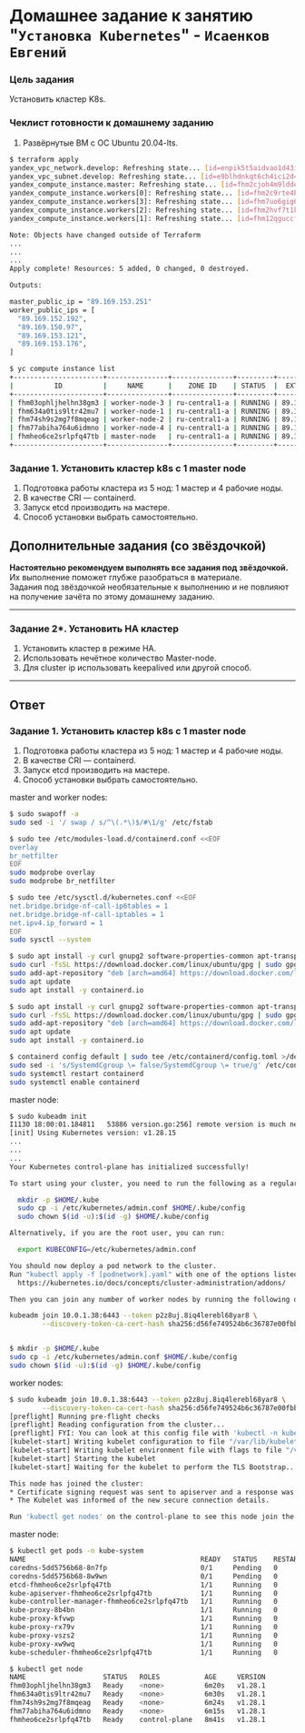 # Домашнее задание к занятию "`Установка Kubernetes`" - `Исаенков Евгений`

### Цель задания

Установить кластер K8s.

### Чеклист готовности к домашнему заданию

1. Развёрнутые ВМ с ОС Ubuntu 20.04-lts.

```bash
$ terraform apply
yandex_vpc_network.develop: Refreshing state... [id=enpik5t5aidvao1d43io]
yandex_vpc_subnet.develop: Refreshing state... [id=e9blhdnkqt6ch4ici2d4]
yandex_compute_instance.master: Refreshing state... [id=fhm2cjoh4m9lddejr025]
yandex_compute_instance.workers[0]: Refreshing state... [id=fhm2c9rte4betsa1krf9]
yandex_compute_instance.workers[3]: Refreshing state... [id=fhm7uo6gig6266v760gk]
yandex_compute_instance.workers[2]: Refreshing state... [id=fhm2hvf7t1kue6q2gkkb]
yandex_compute_instance.workers[1]: Refreshing state... [id=fhm12qguccfttq07r0cd]

Note: Objects have changed outside of Terraform
...
...
...
Apply complete! Resources: 5 added, 0 changed, 0 destroyed.

Outputs:

master_public_ip = "89.169.153.251"
worker_public_ips = [
  "89.169.152.192",
  "89.169.150.97",
  "89.169.153.121",
  "89.169.153.176",
]

$ yc compute instance list
+----------------------+---------------+---------------+---------+----------------+-------------+
|          ID          |     NAME      |    ZONE ID    | STATUS  |  EXTERNAL IP   | INTERNAL IP |
+----------------------+---------------+---------------+---------+----------------+-------------+
| fhm03ophljhelhn38gm3 | worker-node-3 | ru-central1-a | RUNNING | 89.169.152.192 | 10.0.1.8    |
| fhm634a0tis9ltr42mu7 | worker-node-1 | ru-central1-a | RUNNING | 89.169.150.97  | 10.0.1.33   |
| fhm74sh9s2mg7f8mqeag | worker-node-2 | ru-central1-a | RUNNING | 89.169.153.121 | 10.0.1.34   |
| fhm77abiha764u6idmno | worker-node-4 | ru-central1-a | RUNNING | 89.169.153.176 | 10.0.1.4    |
| fhmheo6ce2srlpfq47tb | master-node   | ru-central1-a | RUNNING | 89.169.153.251 | 10.0.1.38   |
+----------------------+---------------+---------------+---------+----------------+-------------+
```

### Задание 1. Установить кластер k8s с 1 master node

1. Подготовка работы кластера из 5 нод: 1 мастер и 4 рабочие ноды.
2. В качестве CRI — containerd.
3. Запуск etcd производить на мастере.
4. Способ установки выбрать самостоятельно.

## Дополнительные задания (со звёздочкой)

**Настоятельно рекомендуем выполнять все задания под звёздочкой.** Их выполнение поможет глубже разобраться в материале.   
Задания под звёздочкой необязательные к выполнению и не повлияют на получение зачёта по этому домашнему заданию. 

------
### Задание 2*. Установить HA кластер

1. Установить кластер в режиме HA.
2. Использовать нечётное количество Master-node.
3. Для cluster ip использовать keepalived или другой способ.

---

## Ответ

### Задание 1. Установить кластер k8s с 1 master node

1. Подготовка работы кластера из 5 нод: 1 мастер и 4 рабочие ноды.
2. В качестве CRI — containerd.
3. Запуск etcd производить на мастере.
4. Способ установки выбрать самостоятельно.

master and worker nodes:
```bash
$ sudo swapoff -a
sudo sed -i '/ swap / s/^\(.*\)$/#\1/g' /etc/fstab

$ sudo tee /etc/modules-load.d/containerd.conf <<EOF
overlay
br_netfilter
EOF
sudo modprobe overlay
sudo modprobe br_netfilter

$ sudo tee /etc/sysctl.d/kubernetes.conf <<EOF
net.bridge.bridge-nf-call-ip6tables = 1
net.bridge.bridge-nf-call-iptables = 1
net.ipv4.ip_forward = 1
EOF
sudo sysctl --system

$ sudo apt install -y curl gnupg2 software-properties-common apt-transport-https ca-certificates
sudo curl -fsSL https://download.docker.com/linux/ubuntu/gpg | sudo gpg --dearmour -o /etc/apt/trusted.gpg.d/docker.gpg
sudo add-apt-repository "deb [arch=amd64] https://download.docker.com/linux/ubuntu $(lsb_release -cs) stable"
sudo apt update
sudo apt install -y containerd.io

$ sudo apt install -y curl gnupg2 software-properties-common apt-transport-https ca-certificates
sudo curl -fsSL https://download.docker.com/linux/ubuntu/gpg | sudo gpg --dearmour -o /etc/apt/trusted.gpg.d/docker.gpg
sudo add-apt-repository "deb [arch=amd64] https://download.docker.com/linux/ubuntu $(lsb_release -cs) stable"
sudo apt update
sudo apt install -y containerd.io

$ containerd config default | sudo tee /etc/containerd/config.toml >/dev/null 2>&1
sudo sed -i 's/SystemdCgroup \= false/SystemdCgroup \= true/g' /etc/containerd/config.toml
sudo systemctl restart containerd
sudo systemctl enable containerd
```


master node:
```bash
$ sudo kubeadm init
I1130 18:00:01.184811   53886 version.go:256] remote version is much newer: v1.31.3; falling back to: stable-1.28
[init] Using Kubernetes version: v1.28.15
...
...
...
Your Kubernetes control-plane has initialized successfully!

To start using your cluster, you need to run the following as a regular user:

  mkdir -p $HOME/.kube
  sudo cp -i /etc/kubernetes/admin.conf $HOME/.kube/config
  sudo chown $(id -u):$(id -g) $HOME/.kube/config

Alternatively, if you are the root user, you can run:

  export KUBECONFIG=/etc/kubernetes/admin.conf

You should now deploy a pod network to the cluster.
Run "kubectl apply -f [podnetwork].yaml" with one of the options listed at:
  https://kubernetes.io/docs/concepts/cluster-administration/addons/

Then you can join any number of worker nodes by running the following on each as root:

kubeadm join 10.0.1.38:6443 --token p2z8uj.8iq4lerebl68yar8 \
        --discovery-token-ca-cert-hash sha256:d56fe749524b6c36787e00fbb7cfa50519d2b5926b7834e6413287bbd6e9f912


$ mkdir -p $HOME/.kube
sudo cp -i /etc/kubernetes/admin.conf $HOME/.kube/config
sudo chown $(id -u):$(id -g) $HOME/.kube/config
```

worker nodes:
```bash
$ sudo kubeadm join 10.0.1.38:6443 --token p2z8uj.8iq4lerebl68yar8 \
        --discovery-token-ca-cert-hash sha256:d56fe749524b6c36787e00fbb7cfa50519d2b5926b7834e6413287bbd6e9f912
[preflight] Running pre-flight checks
[preflight] Reading configuration from the cluster...
[preflight] FYI: You can look at this config file with 'kubectl -n kube-system get cm kubeadm-config -o yaml'
[kubelet-start] Writing kubelet configuration to file "/var/lib/kubelet/config.yaml"
[kubelet-start] Writing kubelet environment file with flags to file "/var/lib/kubelet/kubeadm-flags.env"
[kubelet-start] Starting the kubelet
[kubelet-start] Waiting for the kubelet to perform the TLS Bootstrap...

This node has joined the cluster:
* Certificate signing request was sent to apiserver and a response was received.
* The Kubelet was informed of the new secure connection details.

Run 'kubectl get nodes' on the control-plane to see this node join the cluster.
```

master node:
```bash
$ kubectl get pods -n kube-system
NAME                                           READY   STATUS    RESTARTS   AGE
coredns-5dd5756b68-8n7fp                       0/1     Pending   0          4m8s
coredns-5dd5756b68-8w9wn                       0/1     Pending   0          4m8s
etcd-fhmheo6ce2srlpfq47tb                      1/1     Running   0          4m13s
kube-apiserver-fhmheo6ce2srlpfq47tb            1/1     Running   0          4m13s
kube-controller-manager-fhmheo6ce2srlpfq47tb   1/1     Running   0          4m13s
kube-proxy-8b4bn                               1/1     Running   0          116s
kube-proxy-kfvwp                               1/1     Running   0          2m
kube-proxy-rx79v                               1/1     Running   0          2m6s
kube-proxy-vszs2                               1/1     Running   0          4m9s
kube-proxy-xw9wq                               1/1     Running   0          111s
kube-scheduler-fhmheo6ce2srlpfq47tb            1/1     Running   0          4m13s

$ kubectl get node
NAME                   STATUS   ROLES           AGE     VERSION
fhm03ophljhelhn38gm3   Ready    <none>          6m20s   v1.28.1
fhm634a0tis9ltr42mu7   Ready    <none>          6m30s   v1.28.1
fhm74sh9s2mg7f8mqeag   Ready    <none>          6m24s   v1.28.1
fhm77abiha764u6idmno   Ready    <none>          6m15s   v1.28.1
fhmheo6ce2srlpfq47tb   Ready    control-plane   8m41s   v1.28.1
```

